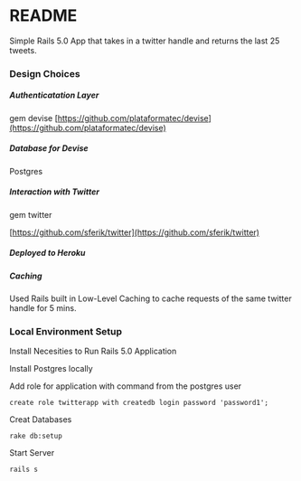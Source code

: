 # README

Simple Rails 5.0 App that takes in a twitter handle and returns the last 25 tweets. 

### Design Choices
##### Authenticatation Layer

gem devise
[https://github.com/plataformatec/devise](https://github.com/plataformatec/devise)

##### Database for Devise 

Postgres 


##### Interaction with Twitter

gem twitter 

[https://github.com/sferik/twitter](https://github.com/sferik/twitter)


##### Deployed to Heroku



##### Caching

Used Rails built in Low-Level Caching to cache requests of the same twitter handle for 5 mins. 



### Local Environment Setup

Install Necesities to Run Rails 5.0 Application

Install Postgres locally 

Add role for application with command from the postgres user
	
	create role twitterapp with createdb login password 'password1';



Creat Databases 
	
	rake db:setup

Start Server
	
	rails s 
